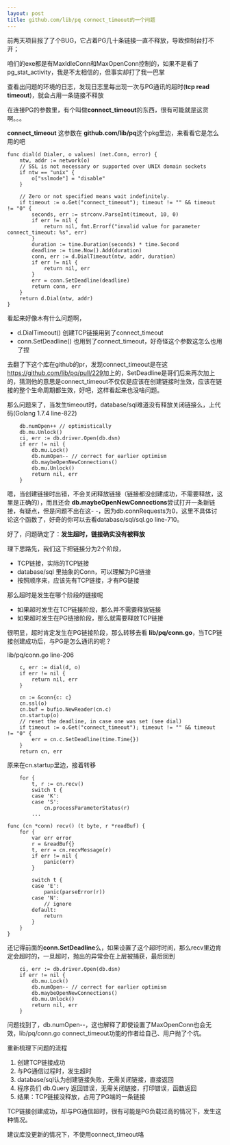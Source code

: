 ```yaml
---
layout: post
title: github.com/lib/pq connect_timeout的一个问题
---
```


前两天项目报了了个BUG，它占着PG几十条链接一直不释放，导致控制台打不开；

咱们的exe都是有MaxIdleConn和MaxOpenConn控制的，如果不是看了pg_stat_activity，我是不太相信的，但事实却打了我一巴掌

查看出问题的环境的日志，发现日志里每出现一次与PG通讯的超时(**tcp read timeout**)，就会占用一条链接不释放

在连接PG的参数里，有个叫做**connect_timeout**的东西，很有可能就是这货啊。。。

**connect_timeout** 这参数在 **github.com/lib/pq**这个pkg里边，来看看它是怎么用的吧

```golang
func dial(d Dialer, o values) (net.Conn, error) {
	ntw, addr := network(o)
	// SSL is not necessary or supported over UNIX domain sockets
	if ntw == "unix" {
		o["sslmode"] = "disable"
	}

	// Zero or not specified means wait indefinitely.
	if timeout := o.Get("connect_timeout"); timeout != "" && timeout != "0" {
		seconds, err := strconv.ParseInt(timeout, 10, 0)
		if err != nil {
			return nil, fmt.Errorf("invalid value for parameter connect_timeout: %s", err)
		}
		duration := time.Duration(seconds) * time.Second
		deadline := time.Now().Add(duration)
		conn, err := d.DialTimeout(ntw, addr, duration)
		if err != nil {
			return nil, err
		}
		err = conn.SetDeadline(deadline)
		return conn, err
	}
	return d.Dial(ntw, addr)
}
```

看起来好像木有什么问题啊，

- d.DialTimeout() 创建TCP链接用到了connect_timeout
- conn.SetDeadline() 也用到了connect_timeout，好奇怪这个参数这怎么也用了捏

去翻了下这个库在github的pr，发现connect_timeout是在这<https://github.com/lib/pq/pull/229>加上的，SetDeadline是哥们后来再次加上的，猜测他的意思是connect_timeout不仅仅是应该在创建链接时生效，应该在链接的整个生命周期都生效，好吧，这样看起来也没啥问题。

那么问题来了，当发生timeout时，database/sql难道没有释放关闭链接么，上代码(Golang 1.7.4 line-822)

```golang
	db.numOpen++ // optimistically
	db.mu.Unlock()
	ci, err := db.driver.Open(db.dsn)
	if err != nil {
		db.mu.Lock()
		db.numOpen-- // correct for earlier optimism
		db.maybeOpenNewConnections()
		db.mu.Unlock()
		return nil, err
	}
```

嗯，当创建链接时出错，不会关闭释放链接（链接都没创建成功，不需要释放，这里是正确的），而且还会 **db.maybeOpenNewConnections**尝试打开一条新链接，有疑点，但是问题不出在这- -，因为db.connRequests为0，这里不具体讨论这个函数了，好奇的你可以去看database/sql/sql.go line-710。


好了，问题确定了：**发生超时，链接确实没有被释放**

理下思路先，我们这下把链接分为2个阶段，

- TCP链接，实际的TCP链接
- database/sql 里抽象的Conn，可以理解为PG链接
- 按照顺序来，应该先有TCP链接，才有PG链接

那么超时是发生在哪个阶段的链接呢

- 如果超时发生在TCP链接阶段，那么并不需要释放链接
- 如果超时发生在PG链接阶段，那么就需要释放TCP链接

很明显，超时肯定发生在PG链接阶段，那么转移去看 **lib/pq/conn.go**，当TCP链接创建成功后，与PG是怎么通讯的呢？

lib/pq/conn.go line-206

```golang
	c, err := dial(d, o)
	if err != nil {
		return nil, err
	}

	cn := &conn{c: c}
	cn.ssl(o)
	cn.buf = bufio.NewReader(cn.c)
	cn.startup(o)
	// reset the deadline, in case one was set (see dial)
	if timeout := o.Get("connect_timeout"); timeout != "" && timeout != "0" {
		err = cn.c.SetDeadline(time.Time{})
	}
	return cn, err

```

原来在cn.startup里边，接着转移

```golang
	for {
		t, r := cn.recv()
		switch t {
		case 'K':
		case 'S':
			cn.processParameterStatus(r)
		...

```

```golang
func (cn *conn) recv() (t byte, r *readBuf) {
	for {
		var err error
		r = &readBuf{}
		t, err = cn.recvMessage(r)
		if err != nil {
			panic(err)
		}

		switch t {
		case 'E':
			panic(parseError(r))
		case 'N':
			// ignore
		default:
			return
		}
	}
}

```

还记得前面的**conn.SetDeadline**么，如果设置了这个超时时间，那么recv里边肯定会超时的，一旦超时，抛出的异常会在上层被捕获，最后回到

```golang
    ci, err := db.driver.Open(db.dsn)
	if err != nil {
		db.mu.Lock()
		db.numOpen-- // correct for earlier optimism
		db.maybeOpenNewConnections()
		db.mu.Unlock()
		return nil, err
	}
```

问题找到了，db.numOpen--，这也解释了即使设置了MaxOpenConn也会无效，lib/pq/conn.go connect_timeout功能的作者给自己、用户抛了个坑。



重新梳理下问题的流程

1. 创建TCP链接成功
2. 与PG通信过程时，发生超时
3. database/sql认为创建链接失败，无需关闭链接，直接返回
4. 程序员们 db.Query 返回错误，无需关闭链接，打印错误，函数返回
5. 结果：TCP链接没释放，占用了PG端的一条链接

TCP链接创建成功，却与PG通信超时，很有可能是PG负载过高的情况下，发生这种情况。

建议库没更新的情况下，不使用connect_timeout咯
